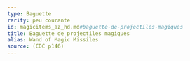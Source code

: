 ```yaml
---
type: Baguette
rarity: peu courante
id: magicitems_az_hd.md#baguette-de-projectiles-magiques
title: Baguette de projectiles magiques
alias: Wand of Magic Missiles
source: (CDC p146)
---
```


